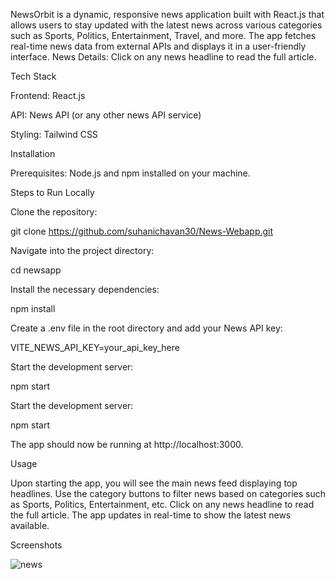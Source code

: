 NewsOrbit is a dynamic, responsive news application built with React.js that allows users to stay updated with the latest news across various categories such as Sports, Politics, Entertainment, Travel, and more. The app fetches real-time news data from external APIs and displays it in a user-friendly interface.
News Details: Click on any news headline to read the full article.

Tech Stack

Frontend: React.js

API: 
News API (or any other news API service)

Styling: 
Tailwind CSS 


Installation

Prerequisites:
Node.js and npm installed on your machine.

Steps to Run Locally


Clone the repository:

git clone https://github.com/suhanichavan30/News-Webapp.git

Navigate into the project directory:

cd newsapp


Install the necessary dependencies:

npm install


Create a .env file in the root directory and add your News API key:

VITE_NEWS_API_KEY=your_api_key_here


Start the development server:

npm start


Start the development server:

npm start


The app should now be running at http://localhost:3000.

Usage

Upon starting the app, you will see the main news feed displaying top headlines.
Use the category buttons to filter news based on categories such as Sports, Politics, Entertainment, etc.
Click on any news headline to read the full article.
The app updates in real-time to show the latest news available.

Screenshots

![news](https://github.com/user-attachments/assets/c364c7cf-90ad-489f-8b4c-ac90e05eafb9)
